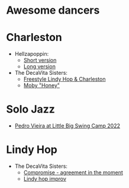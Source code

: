 
# Awesome dancers

# Charleston

- Hellzapoppin: 
    - [Short version](https://www.youtube.com/watch?v=ahoJReiCaPk)
    - [Long version](https://www.youtube.com/watch?v=aQia-42W-v8)
- The DecaVita Sisters:
    - [Freestyle Lindy Hop & Charleston](https://www.youtube.com/watch?v=OV6ZDuczkag)
    - [Moby "Honey"](https://www.youtube.com/watch?v=ciMFQnwfp50)

# Solo Jazz

- [Pedro Vieira at Little Big Swing Camp 2022](https://yewtu.be/watch?v=pmxn2uIVuUY)

# Lindy Hop

- The DecaVita Sisters:
    - [Compromise - agreement in the moment](https://youtu.be/3DhD2u5Eyv8?si=2WKisSvEB3Z8TVMy)
    - [Lindy hop improv](https://www.youtube.com/watch?v=qkdxcdeicLE)

